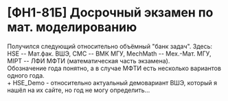 # [ФН1-81Б] Досрочный экзамен по мат. моделированию
Получился следующий относительно объёмный "банк задач". Здесь: \
HSE -- Мат.фак. ВШЭ, CMC -- ВМК МГУ, MechMath -- Мех.-Мат. МГУ, MIPT -- ЛФИ МФТИ (математическая часть экзамена). \
Обозначение года понятно, а в случае МФТИ есть несколько вариантов одного года. \
\+ HSE_Demo - относительно актуальный демовариант ВШЭ, который я нашёл на их сайте, но год не могу определить...
